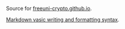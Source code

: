 Source for [freeuni-crypto.github.io](https://freeuni-crypto.github.io).

[Markdown vasic writing and formatting syntax](https://docs.github.com/en/github/writing-on-github/getting-started-with-writing-and-formatting-on-github/basic-writing-and-formatting-syntax).
